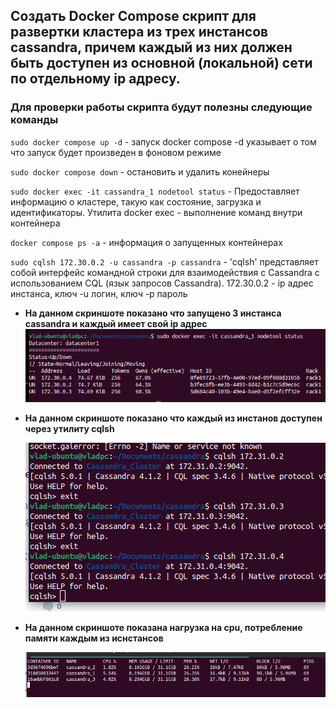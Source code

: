## Создать Docker Compose скрипт для развертки кластера из трех инстансов cassandra, причем каждый из них должен быть доступен из основной (локальной) сети по отдельному ip адресу.


### Для проверки работы скрипта будут полезны следующие команды

`sudo docker compose up -d` - запуск docker compose -d указывает о том что запуск будет произведен в фоновом режиме

`sudo docker compose down` - остановить и удалить конейнеры

`sudo docker exec -it cassandra_1 nodetool status` - Предоставляет информацию о кластере, такую как состояние, загрузка и идентификаторы. Утилита docker exec - выполнение команд внутри контейнера

`docker compose ps -a` - информация о запущенных контейнерах 

`sudo cqlsh 172.30.0.2 -u cassandra -p cassandra` - 'cqlsh' представляет собой интерфейс командной строки для взаимодействия с Cassandra с использованием CQL (язык запросов Cassandra). 
172.30.0.2 - ip адрес инстанса, ключ -u логин, ключ -p пароль


- <b>На данном скриншоте показано что запущено 3 инстанса cassandra и каждый имеет свой ip адрес<b> 
  ![](screenshots/2.png)
  
  
- <b>На данном скриншоте показано что каждый из инстанов доступен через утилиту cqlsh<b>

  ![](screenshots/1.png)
  
  
- <b>На данном скриншоте показана нагрузка на cpu, потребление памяти каждым из иснстансов<b>

  ![](screenshots/3.png)
